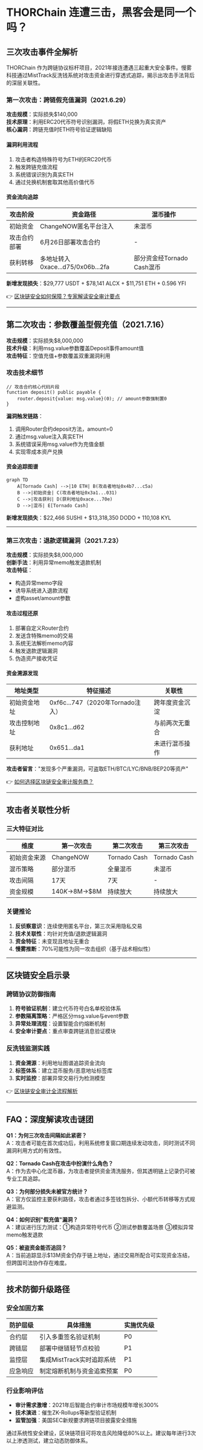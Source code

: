 # THORChain 连遭三击，黑客会是同一个吗？

## 三次攻击事件全解析

THORChain 作为跨链协议标杆项目，2021年接连遭遇三起重大安全事件。慢雾科技通过MistTrack反洗钱系统对攻击资金进行穿透式追踪，揭示出攻击手法背后的深层关联性。

### 第一次攻击：跨链假充值漏洞（2021.6.29）
**攻击规模**：实际损失$140,000  
**技术原理**：利用ERC20代币符号识别漏洞，将假ETH兑换为真实资产  
**核心漏洞**：跨链充值时ETH符号验证逻辑缺陷

#### 漏洞利用流程
1. 攻击者构造特殊符号为ETH的ERC20代币
2. 触发跨链充值流程
3. 系统错误识别为真实ETH
4. 通过兑换机制套取其他高价值代币

#### 资金流向追踪
| 攻击阶段       | 资金路径                          | 混币操作         |
|----------------|-----------------------------------|------------------|
| 初始资金       | ChangeNOW匿名平台注入            | 未混币           |
| 攻击合约部署   | 6月26日部署攻击合约              | -                |
| 获利转移       | 多地址转入0xace...d75/0x06b...2fa | 部分资金经Tornado Cash混币 |

**新增发现损失**：$29,777 USDT + $78,141 ALCX + $11,751 ETH + 0.596 YFI

👉 [区块链安全如何保障？专家解读安全审计要点](https://bit.ly/okx_welcome)

---

## 第二次攻击：参数覆盖型假充值（2021.7.16）
**攻击规模**：实际损失$8,000,000  
**技术升级**：利用msg.value参数覆盖Deposit事件amount值  
**攻击特征**：空值充值+参数覆盖双重漏洞利用

### 攻击技术细节
```solidity
// 攻击合约核心代码片段
function deposit() public payable {
    router.deposit{value: msg.value}(0); // amount参数强制置0
}
```
**漏洞触发链路**：
1. 调用Router合约deposit方法，amount=0
2. 通过msg.value注入真实ETH
3. 系统错误采用msg.value作为充值金额
4. 实现零成本资产兑换

#### 资金追踪图谱
```mermaid
graph TD
    A[Tornado Cash] -->|10 ETH| B(攻击者地址0x4b7...c5a)
    B -->|初始资金| C(攻击者地址0x3a1...031)
    C -->|攻击获利| D(获利地址0xace...70e)
    D -->|混币| E[Tornado Cash]
```

**新增发现损失**：$22,466 SUSHI + $13,318,350 DODO + 110,108 KYL

---

### 第三次攻击：退款逻辑漏洞（2021.7.23）
**攻击规模**：实际损失$8,000,000  
**创新手法**：利用异常memo触发退款机制  
**攻击特征**：
- 构造异常memo字段
- 诱导系统进入退款流程
- 虚构asset/amount参数

#### 攻击过程还原
1. 部署自定义Router合约
2. 发送含特殊memo的交易
3. 系统无法解析memo内容
4. 触发退款逻辑漏洞
5. 伪造资产接收凭证

#### 资金溯源发现
| 地址类型       | 特征描述                          | 关联性           |
|----------------|-----------------------------------|------------------|
| 初始资金地址   | 0xf6c...747（2020年Tornado注入）  | 跨年度资金沉淀   |
| 攻击控制地址   | 0x8c1...d62                       | 与前两次无重合   |
| 获利地址       | 0x651...da1                       | 未进行混币操作   |

**攻击者留言**："发现多个严重漏洞，可盗取ETH/BTC/LYC/BNB/BEP20等资产"

👉 [如何选择区块链安全审计服务商？](https://bit.ly/okx_welcome)

---

## 攻击者关联性分析

### 三大特征对比
| 维度         | 第一次攻击       | 第二次攻击       | 第三次攻击       |
|--------------|------------------|------------------|------------------|
| 初始资金来源 | ChangeNOW        | Tornado Cash     | Tornado Cash     |
| 混币策略     | 部分混币         | 全量混币         | 未混币           |
| 攻击间隔     | 17天             | 7天              | -                |
| 资金规模     | $140K→$8M→$8M   | 持续放大         | 持续放大         |

### 关键推论
1. **反侦察意识**：连续使用匿名平台，第三次采用隐私交易
2. **技术关联性**：均针对充值/退款逻辑漏洞
3. **资金特征**：未变现且地址无重合
4. **慢雾推断**：70%可能性为同一攻击组织（基于战术相似性）

---

## 区块链安全启示录

### 跨链协议防御指南
1. **符号验证机制**：建立代币符号白名单校验体系
2. **参数隔离策略**：严格区分msg.value与event参数
3. **异常处理流程**：设置智能合约熔断机制
4. **安全审计要点**：重点审查跨链消息验证模块

### 反洗钱监测实践
1. **资金溯源**：利用地址图谱追踪资金流向
2. **标签体系**：建立混币服务/恶意地址标签库
3. **实时监控**：部署异常交易行为检测模型

👉 [区块链安全审计全流程解析](https://bit.ly/okx_welcome)

---

## FAQ：深度解读攻击谜团

**Q1：为何三次攻击间隔如此紧密？**  
A：攻击者可能在首次成功后，利用系统修复窗口期连续发动攻击，同时测试不同漏洞利用方式的有效性。

**Q2：Tornado Cash在攻击中扮演什么角色？**  
A：作为去中心化混币器，为攻击者提供资金清洗服务，但其透明链上记录仍可被专业工具追踪。

**Q3：为何部分损失未被官方统计？**  
A：官方仅监控主要获利路径，攻击者通过多签钱包拆分、小额代币转移等方式规避监测。

**Q4：如何识别"假充值"漏洞？**  
A：建议进行压力测试：①构造异常符号代币 ②测试参数覆盖场景 ③模拟异常memo触发退款

**Q5：被盗资金能否追回？**  
A：当前追踪显示$13M资金仍存于链上地址，通过交易所配合可实现资金冻结，但跨国司法协作存在难度。

---

## 技术防御升级路径

### 安全加固方案
| 防护层级       | 具体措施                          | 实施优先级 |
|----------------|-----------------------------------|------------|
| 合约层         | 引入多重签名验证机制              | P0         |
| 跨链层         | 部署中继链轻节点校验              | P1         |
| 监控层         | 集成MistTrack实时追踪系统         | P1         |
| 应急响应       | 制定熔断机制与资金追索预案        | P0         |

### 行业影响评估
- **审计需求激增**：2021年后智能合约审计市场规模年增长300%
- **技术演进**：催生ZK-Rollups等新型验证机制
- **监管加强**：美国SEC新规要求跨链项目披露安全措施

通过系统性安全建设，区块链项目可将攻击风险降低80%以上。建议每年进行3次以上渗透测试，建立动态防御体系。